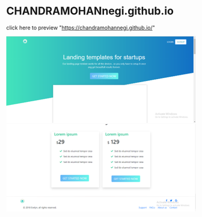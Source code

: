 # CHANDRAMOHANnegi.github.io


click here to preview "https://chandramohannegi.github.io/"


![Document](https://github.com/CHANDRAMOHANnegi/CHANDRAMOHANnegi.github.io/blob/master/images/Screenshot%20(54).png)
![Document](https://github.com/CHANDRAMOHANnegi/CHANDRAMOHANnegi.github.io/blob/master/images/Screenshot%20(56).png)
